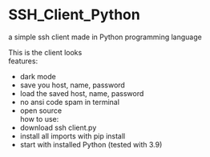 # SSH_Client_Python
a simple ssh client made in Python programming language 


This is the client looks   
features:  
- dark mode
- save you host, name, password
- load the saved host, name, password
- no ansi code spam in terminal
- open source  
how to use:    
- download ssh client.py
- install all imports with pip install <name>
- start with installed Python (tested with 3.9)
